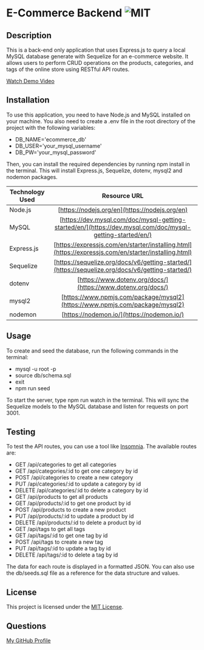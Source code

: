 # E-Commerce Backend ![MIT](https://img.shields.io/badge/MIT-blue)

## Description
This is a back-end only application that uses Express.js to query a local MySQL database generate with Sequelize for an e-commerce website. It allows users to perform CRUD operations on the products, categories, and tags of the online store using RESTful API routes.

[Watch Demo Video](https://watch.screencastify.com/v/iIHBq3XalZFg3zocnvba)

## Installation
To use this application, you need to have Node.js and MySQL installed on your machine. You also need to create a .env file in the root directory of the project with the following variables:

- DB_NAME='ecommerce_db'
- DB_USER='your_mysql_username'
- DB_PW='your_mysql_password'

Then, you can install the required dependencies by running npm install in the terminal. This will install Express.js, Sequelize, dotenv, mysql2 and nodemon packages.


Technology Used         | Resource URL           | 
| ------------- |:-------------:| 
| Node.js    | [https://nodejs.org/en](https://nodejs.org/en) | 
| MySQL     | [https://dev.mysql.com/doc/mysql-getting-started/en/](https://dev.mysql.com/doc/mysql-getting-started/en/)      |   
| Express.js | [https://expressjs.com/en/starter/installing.html](https://expressjs.com/en/starter/installing.html)     | 
| Sequelize  | [https://sequelize.org/docs/v6/getting-started/](https://sequelize.org/docs/v6/getting-started/)  |
| dotenv  | [https://www.dotenv.org/docs/](https://www.dotenv.org/docs/)  |
| mysql2  | [https://www.npmjs.com/package/mysql2](https://www.npmjs.com/package/mysql2)  |
| nodemon  | [https://nodemon.io/](https://nodemon.io/)  |


## Usage

To create and seed the database, run the following commands in the terminal:

- mysql -u root -p
- source db/schema.sql
- exit
- npm run seed

To start the server, type npm run watch in the terminal. This will sync the Sequelize models to the MySQL database and listen for requests on port 3001.

## Testing

To test the API routes, you can use a tool like [Insomnia](https://docs.insomnia.rest/). The available routes are:

- GET /api/categories to get all categories
- GET /api/categories/:id to get one category by id
- POST /api/categories to create a new category
- PUT /api/categories/:id to update a category by id
- DELETE /api/categories/:id to delete a category by id
- GET /api/products to get all products
- GET /api/products/:id to get one product by id
- POST /api/products to create a new product
- PUT /api/products/:id to update a product by id
- DELETE /api/products/:id to delete a product by id
- GET /api/tags to get all tags
- GET /api/tags/:id to get one tag by id
- POST /api/tags to create a new tag
- PUT /api/tags/:id to update a tag by id
- DELETE /api/tags/:id to delete a tag by id

The data for each route is displayed in a formatted JSON. You can also use the db/seeds.sql file as a reference for the data structure and values.


## License
This project is licensed under the [MIT License](LICENSE).

## Questions

[My GitHub Profile](https://github.com/Andrewchall92)

